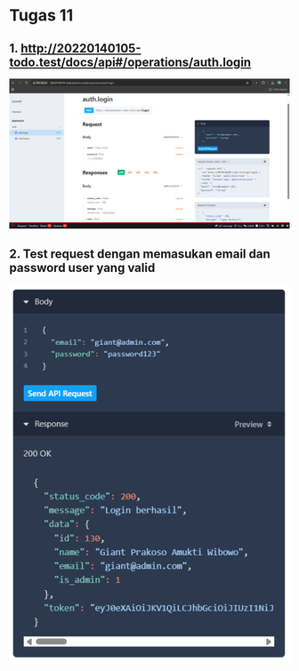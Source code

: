 # Tugas 11

## 1. http://20220140105-todo.test/docs/api#/operations/auth.login

![Alt text](screenshot/tugas11/docs_api.png)

## 2. Test request dengan memasukan email dan password user yang valid

![Alt text](screenshot/tugas11/Giant_request.png)
